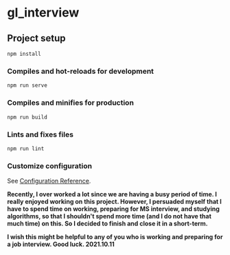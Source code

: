 # gl_interview



## Project setup
```
npm install
```

### Compiles and hot-reloads for development
```
npm run serve
```

### Compiles and minifies for production
```
npm run build
```

### Lints and fixes files
```
npm run lint
```

### Customize configuration
See [Configuration Reference](https://cli.vuejs.org/config/).

**Recently, I over worked a lot since we are having a busy period of time. I really enjoyed working on this project. However, I persuaded myself that I have to spend time on working, preparing for MS interview, and studying algorithms, so that I shouldn't spend more time (and I do not have that much time) on this. So I decided to finish and close it in a short-term.**

**I wish this might be helpful to any of you who is working and preparing for a job interview. Good luck.
2021.10.11**
